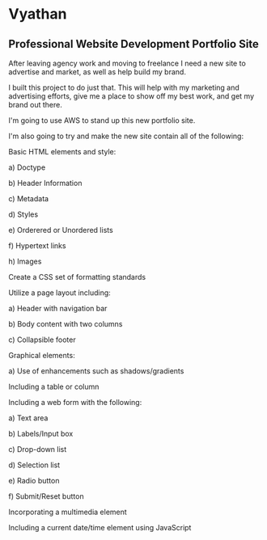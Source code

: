 # Vyathan

## Professional Website Development Portfolio Site

After leaving agency work and moving to freelance I need a new site to advertise and market, as well as help build my brand.

I built this project to do just that. This will help with my marketing and advertising efforts, give me a place to show off my best work, and get my brand out there.

I'm going to use AWS to stand up this new portfolio site.

I'm also going to try and make the new site contain all of the following:

Basic HTML elements and style:

a) Doctype

b) Header Information

c) Metadata

d) Styles

e) Orderered or Unordered lists

f) Hypertext links

h) Images

Create a CSS set of formatting standards

Utilize a page layout including:

a) Header with navigation bar

b) Body content with two columns

c) Collapsible footer

Graphical elements:

a) Use of enhancements such as shadows/gradients

Including a table or column

Including a web form with the following:

a) Text area

b) Labels/Input box

c) Drop-down list

d) Selection list

e) Radio button

f) Submit/Reset button

Incorporating a multimedia element

Including a current date/time element using JavaScript